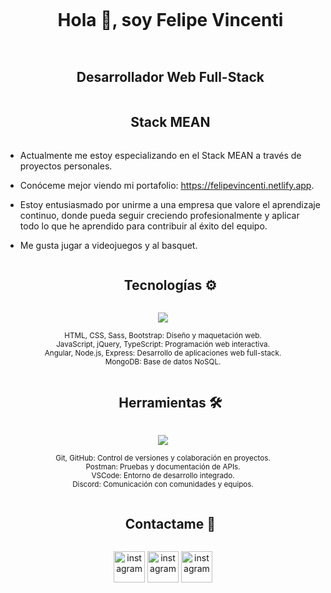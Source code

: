 <!--h1 without bottom border-->
<div id="user-content-toc">
  <ul align="center">
    <summary><h1 style="display: inline-block">Hola 👋, soy Felipe Vincenti</h1></summary>
  </ul>
</div>



<!--h2 without bottom border-->
<div id="user-content-toc">
  <ul align="center">
    <summary><h2 style="display: inline-block">Desarrollador Web Full-Stack</h2></summary>
    <summary><h2 style="display: inline-block">Stack MEAN</h2></summary>
  </ul>
</div>

<!--Intro start-->
- Actualmente me estoy especializando en el Stack MEAN a través de proyectos personales.

- Conóceme mejor viendo mi portafolio: https://felipevincenti.netlify.app.

- Estoy entusiasmado por unirme a una empresa que valore el aprendizaje continuo, donde pueda seguir creciendo profesionalmente y aplicar todo lo que he aprendido para contribuir al éxito del equipo.

- Me gusta jugar a videojuegos y al basquet.


<!--h1 without bottom border--> 
<div id="user-content-toc"> 
  <ul align="center">
    <summary><h2 style="display: inline-block">Tecnologías ⚙</h2></summary> 
  </ul> 
</div> 

<!--tech stack icons--> 
<p align="center"> 
  <a href="https://skillicons.dev"> <img src="https://skillicons.dev/icons?i=html,css,sass,bootstrap,js,jquery,ts,angular,nodejs,mongodb,express" /> </a> 
</p> 
<p align="center"> 
  <small> HTML, CSS, Sass, Bootstrap: Diseño y maquetación web.<br> JavaScript, jQuery, TypeScript: Programación web interactiva.<br> Angular, Node.js, Express: Desarrollo de aplicaciones web full-stack.<br> MongoDB: Base de datos NoSQL. </small> 
</p> 

<!--h1 without bottom border--> 
<div id="user-content-toc"> 
  <ul align="center"> 
    <summary><h2 style="display: inline-block">Herramientas 🛠</h2></summary> 
  </ul>
</div>

<!--tech stack icons--> 
<p align="center"> 
  <a href="https://skillicons.dev"> <img src="https://skillicons.dev/icons?i=git,github,postman,vscode,discord" /> </a> 
</p>
<p align="center"> 
  <small> Git, GitHub: Control de versiones y colaboración en proyectos.<br> Postman: Pruebas y documentación de APIs.<br> VSCode: Entorno de desarrollo integrado.<br> Discord: Comunicación con comunidades y equipos. </small> 
</p>


<!-- Connect with me -->
<!--h2 without bottom border-->
<div id="user-content-toc">
  <ul align="center">
    <summary><h2 style="display: inline-block">Contactame 💬</h2></summary>
  </ul>
</div>



<!--icons and links-->
<p align="center">
  <a href="https://felipevincenti.netlify.app/" target="blank"><img align="center" src="https://github.com/user-attachments/assets/0da76b74-0861-49f3-98bc-c91307b55f00" alt="instagram" height="50" width="50" /></a>
  <a href="https://www.instagram.com/felipeevincenti/" target="blank"><img align="center" src="https://github.com/user-attachments/assets/f0de83e2-c7e3-4759-84d6-705b731fff9d" alt="instagram" height="50" width="50" /></a>
  <a href="https://www.linkedin.com/in/felipe-vincenti-949b2b265/" target="blank"><img align="center" src="https://github.com/user-attachments/assets/0eddf0f1-cc8e-4042-bd1b-5c617edbace1" alt="instagram" height="50" width="50" /></a>
</p>
